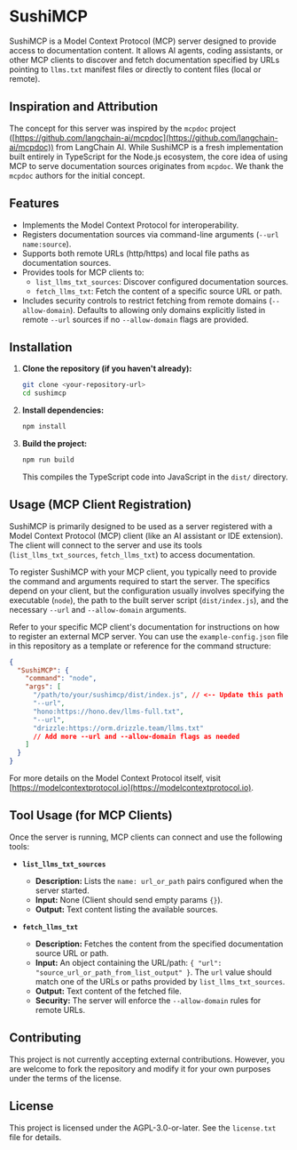 # SushiMCP

SushiMCP is a Model Context Protocol (MCP) server designed to provide access to documentation content. It allows AI agents, coding assistants, or other MCP clients to discover and fetch documentation specified by URLs pointing to `llms.txt` manifest files or directly to content files (local or remote).

## Inspiration and Attribution

The concept for this server was inspired by the `mcpdoc` project ([https://github.com/langchain-ai/mcpdoc](https://github.com/langchain-ai/mcpdoc)) from LangChain AI. While SushiMCP is a fresh implementation built entirely in TypeScript for the Node.js ecosystem, the core idea of using MCP to serve documentation sources originates from `mcpdoc`. We thank the `mcpdoc` authors for the initial concept.

## Features

- Implements the Model Context Protocol for interoperability.
- Registers documentation sources via command-line arguments (`--url name:source`).
- Supports both remote URLs (http/https) and local file paths as documentation sources.
- Provides tools for MCP clients to:
  - `list_llms_txt_sources`: Discover configured documentation sources.
  - `fetch_llms_txt`: Fetch the content of a specific source URL or path.
- Includes security controls to restrict fetching from remote domains (`--allow-domain`). Defaults to allowing only domains explicitly listed in remote `--url` sources if no `--allow-domain` flags are provided.

## Installation

1.  **Clone the repository (if you haven't already):**
    ```bash
    git clone <your-repository-url>
    cd sushimcp
    ```
2.  **Install dependencies:**
    ```bash
    npm install
    ```
3.  **Build the project:**
    ```bash
    npm run build
    ```
    This compiles the TypeScript code into JavaScript in the `dist/` directory.

## Usage (MCP Client Registration)

SushiMCP is primarily designed to be used as a server registered with a Model Context Protocol (MCP) client (like an AI assistant or IDE extension). The client will connect to the server and use its tools (`list_llms_txt_sources`, `fetch_llms_txt`) to access documentation.

To register SushiMCP with your MCP client, you typically need to provide the command and arguments required to start the server. The specifics depend on your client, but the configuration usually involves specifying the executable (`node`), the path to the built server script (`dist/index.js`), and the necessary `--url` and `--allow-domain` arguments.

Refer to your specific MCP client's documentation for instructions on how to register an external MCP server. You can use the `example-config.json` file in this repository as a template or reference for the command structure:

```json
{
  "SushiMCP": {
    "command": "node",
    "args": [
      "/path/to/your/sushimcp/dist/index.js", // <-- Update this path
      "--url",
      "hono:https://hono.dev/llms-full.txt",
      "--url",
      "drizzle:https://orm.drizzle.team/llms.txt"
      // Add more --url and --allow-domain flags as needed
    ]
  }
}
```

For more details on the Model Context Protocol itself, visit [https://modelcontextprotocol.io](https://modelcontextprotocol.io).

## Tool Usage (for MCP Clients)

Once the server is running, MCP clients can connect and use the following tools:

- **`list_llms_txt_sources`**

  - **Description:** Lists the `name: url_or_path` pairs configured when the server started.
  - **Input:** None (Client should send empty params `{}`).
  - **Output:** Text content listing the available sources.

- **`fetch_llms_txt`**
  - **Description:** Fetches the content from the specified documentation source URL or path.
  - **Input:** An object containing the URL/path: `{ "url": "source_url_or_path_from_list_output" }`. The `url` value should match one of the URLs or paths provided by `list_llms_txt_sources`.
  - **Output:** Text content of the fetched file.
  - **Security:** The server will enforce the `--allow-domain` rules for remote URLs.

## Contributing

This project is not currently accepting external contributions. However, you are welcome to fork the repository and modify it for your own purposes under the terms of the license.

## License

This project is licensed under the AGPL-3.0-or-later. See the `license.txt` file for details.
